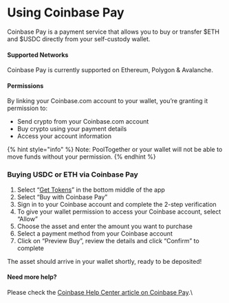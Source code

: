 # Using Coinbase Pay

Coinbase Pay is a payment service that allows you to buy or transfer $ETH and $USDC directly from your self-custody wallet.&#x20;

#### Supported Networks

Coinbase Pay is currently supported on Ethereum, Polygon & Avalanche.

#### Permissions

By linking your Coinbase.com account to your wallet, you’re granting it permission to:

* Send crypto from your Coinbase.com account
* Buy crypto using your payment details
* Access your account information

{% hint style="info" %}
Note: PoolTogether or your wallet will not be able to move funds without your permission.
{% endhint %}

### Buying USDC or ETH via Coinbase Pay

1. Select “[Get Tokens](https://app.pooltogether.com/deposit)” in the bottom middle of the app
2. Select “Buy with Coinbase Pay”
3. Sign in to your Coinbase account and complete the 2-step verification
4. To give your wallet permission to access your Coinbase account, select “Allow”
5. Choose the asset and enter the amount you want to purchase
6. Select a payment method from your Coinbase account
7. Click on “Preview Buy”, review the details and click “Confirm” to complete

The asset should arrive in your wallet shortly, ready to be deposited!

#### Need more help?

Please check the [Coinbase Help Center article on Coinbase Pay](https://help.coinbase.com/en/coinbase/trading-and-funding/coinbase-pay/using-coinbase-pay).\
